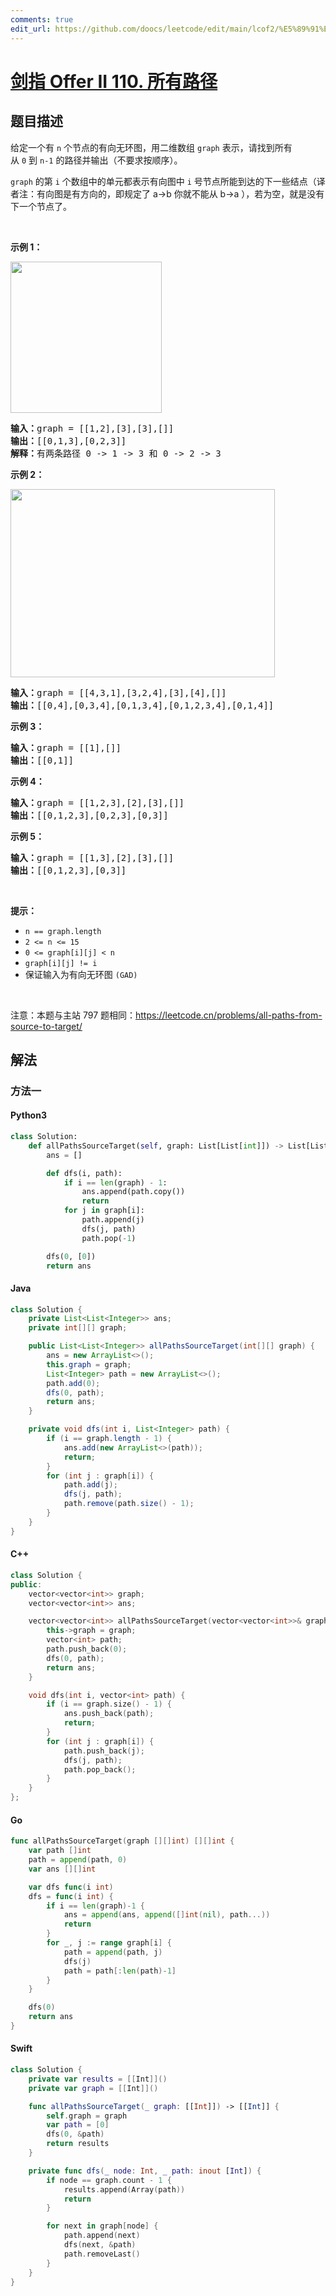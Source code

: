 ```yaml
---
comments: true
edit_url: https://github.com/doocs/leetcode/edit/main/lcof2/%E5%89%91%E6%8C%87%20Offer%20II%20110.%20%E6%89%80%E6%9C%89%E8%B7%AF%E5%BE%84/README.md
---
```


<!-- problem:start -->

# [剑指 Offer II 110. 所有路径](https://leetcode.cn/problems/bP4bmD)

## 题目描述

<!-- description:start -->

<p>给定一个有&nbsp;<code>n</code>&nbsp;个节点的有向无环图，用二维数组&nbsp;<code>graph</code>&nbsp;表示，请找到所有从&nbsp;<code>0</code>&nbsp;到&nbsp;<code>n-1</code>&nbsp;的路径并输出（不要求按顺序）。</p>

<p><code>graph</code>&nbsp;的第 <code>i</code> 个数组中的单元都表示有向图中 <code>i</code>&nbsp;号节点所能到达的下一些结点（译者注：有向图是有方向的，即规定了 a&rarr;b 你就不能从 b&rarr;a ），若为空，就是没有下一个节点了。</p>

<p>&nbsp;</p>

<p><strong>示例 1：</strong></p>

<p><img alt="" src="https://fastly.jsdelivr.net/gh/doocs/leetcode@main/lcof2/%E5%89%91%E6%8C%87%20Offer%20II%20110.%20%E6%89%80%E6%9C%89%E8%B7%AF%E5%BE%84/images/all_1.jpg" style="height: 242px; width: 242px;" /></p>

<pre>
<strong>输入：</strong>graph = [[1,2],[3],[3],[]]
<strong>输出：</strong>[[0,1,3],[0,2,3]]
<strong>解释：</strong>有两条路径 0 -&gt; 1 -&gt; 3 和 0 -&gt; 2 -&gt; 3
</pre>

<p><strong>示例 2：</strong></p>

<p><img alt="" src="https://fastly.jsdelivr.net/gh/doocs/leetcode@main/lcof2/%E5%89%91%E6%8C%87%20Offer%20II%20110.%20%E6%89%80%E6%9C%89%E8%B7%AF%E5%BE%84/images/all_2.jpg" style="height: 301px; width: 423px;" /></p>

<pre>
<strong>输入：</strong>graph = [[4,3,1],[3,2,4],[3],[4],[]]
<strong>输出：</strong>[[0,4],[0,3,4],[0,1,3,4],[0,1,2,3,4],[0,1,4]]
</pre>

<p><strong>示例 3：</strong></p>

<pre>
<strong>输入：</strong>graph = [[1],[]]
<strong>输出：</strong>[[0,1]]
</pre>

<p><strong>示例 4：</strong></p>

<pre>
<strong>输入：</strong>graph = [[1,2,3],[2],[3],[]]
<strong>输出：</strong>[[0,1,2,3],[0,2,3],[0,3]]
</pre>

<p><strong>示例 5：</strong></p>

<pre>
<strong>输入：</strong>graph = [[1,3],[2],[3],[]]
<strong>输出：</strong>[[0,1,2,3],[0,3]]
</pre>

<p>&nbsp;</p>

<p><strong>提示：</strong></p>

<ul>
	<li><code>n == graph.length</code></li>
	<li><code>2 &lt;= n &lt;= 15</code></li>
	<li><code>0 &lt;= graph[i][j] &lt; n</code></li>
	<li><code>graph[i][j] != i</code>&nbsp;</li>
	<li>保证输入为有向无环图 <code>(GAD)</code></li>
</ul>

<p>&nbsp;</p>

<p><meta charset="UTF-8" />注意：本题与主站 797&nbsp;题相同：<a href="https://leetcode.cn/problems/all-paths-from-source-to-target/">https://leetcode.cn/problems/all-paths-from-source-to-target/</a></p>

<!-- description:end -->

## 解法

<!-- solution:start -->

### 方法一

<!-- tabs:start -->

#### Python3

```python
class Solution:
    def allPathsSourceTarget(self, graph: List[List[int]]) -> List[List[int]]:
        ans = []

        def dfs(i, path):
            if i == len(graph) - 1:
                ans.append(path.copy())
                return
            for j in graph[i]:
                path.append(j)
                dfs(j, path)
                path.pop(-1)

        dfs(0, [0])
        return ans
```

#### Java

```java
class Solution {
    private List<List<Integer>> ans;
    private int[][] graph;

    public List<List<Integer>> allPathsSourceTarget(int[][] graph) {
        ans = new ArrayList<>();
        this.graph = graph;
        List<Integer> path = new ArrayList<>();
        path.add(0);
        dfs(0, path);
        return ans;
    }

    private void dfs(int i, List<Integer> path) {
        if (i == graph.length - 1) {
            ans.add(new ArrayList<>(path));
            return;
        }
        for (int j : graph[i]) {
            path.add(j);
            dfs(j, path);
            path.remove(path.size() - 1);
        }
    }
}
```

#### C++

```cpp
class Solution {
public:
    vector<vector<int>> graph;
    vector<vector<int>> ans;

    vector<vector<int>> allPathsSourceTarget(vector<vector<int>>& graph) {
        this->graph = graph;
        vector<int> path;
        path.push_back(0);
        dfs(0, path);
        return ans;
    }

    void dfs(int i, vector<int> path) {
        if (i == graph.size() - 1) {
            ans.push_back(path);
            return;
        }
        for (int j : graph[i]) {
            path.push_back(j);
            dfs(j, path);
            path.pop_back();
        }
    }
};
```

#### Go

```go
func allPathsSourceTarget(graph [][]int) [][]int {
	var path []int
	path = append(path, 0)
	var ans [][]int

	var dfs func(i int)
	dfs = func(i int) {
		if i == len(graph)-1 {
			ans = append(ans, append([]int(nil), path...))
			return
		}
		for _, j := range graph[i] {
			path = append(path, j)
			dfs(j)
			path = path[:len(path)-1]
		}
	}

	dfs(0)
	return ans
}
```

#### Swift

```swift
class Solution {
    private var results = [[Int]]()
    private var graph = [[Int]]()

    func allPathsSourceTarget(_ graph: [[Int]]) -> [[Int]] {
        self.graph = graph
        var path = [0]
        dfs(0, &path)
        return results
    }

    private func dfs(_ node: Int, _ path: inout [Int]) {
        if node == graph.count - 1 {
            results.append(Array(path))
            return
        }

        for next in graph[node] {
            path.append(next)
            dfs(next, &path)
            path.removeLast()
        }
    }
}
```

<!-- tabs:end -->

<!-- solution:end -->

<!-- problem:end -->
